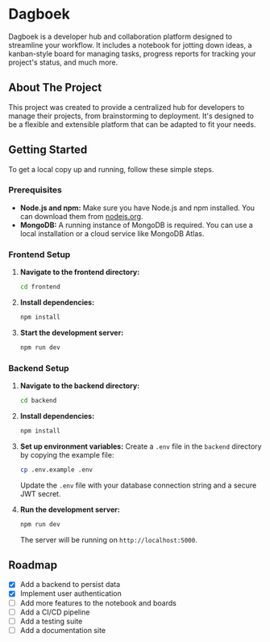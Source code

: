 # Dagboek

Dagboek is a developer hub and collaboration platform designed to streamline your workflow. It includes a notebook for jotting down ideas, a kanban-style board for managing tasks, progress reports for tracking your project's status, and much more.

## About The Project

This project was created to provide a centralized hub for developers to manage their projects, from brainstorming to deployment. It's designed to be a flexible and extensible platform that can be adapted to fit your needs.

## Getting Started

To get a local copy up and running, follow these simple steps.

### Prerequisites

*   **Node.js and npm:** Make sure you have Node.js and npm installed. You can download them from [nodejs.org](https://nodejs.org/).
*   **MongoDB:** A running instance of MongoDB is required. You can use a local installation or a cloud service like MongoDB Atlas.

### Frontend Setup

1.  **Navigate to the frontend directory:**
    ```sh
    cd frontend
    ```
2.  **Install dependencies:**
    ```sh
    npm install
    ```
3.  **Start the development server:**
    ```sh
    npm run dev
    ```

### Backend Setup

1.  **Navigate to the backend directory:**
    ```sh
    cd backend
    ```
2.  **Install dependencies:**
    ```sh
    npm install
    ```
3.  **Set up environment variables:**
    Create a `.env` file in the `backend` directory by copying the example file:
    ```sh
    cp .env.example .env
    ```
    Update the `.env` file with your database connection string and a secure JWT secret.

4.  **Run the development server:**
    ```sh
    npm run dev
    ```
    The server will be running on `http://localhost:5000`.

## Roadmap

- [x] Add a backend to persist data
- [x] Implement user authentication
- [ ] Add more features to the notebook and boards
- [ ] Add a CI/CD pipeline
- [ ] Add a testing suite
- [ ] Add a documentation site
